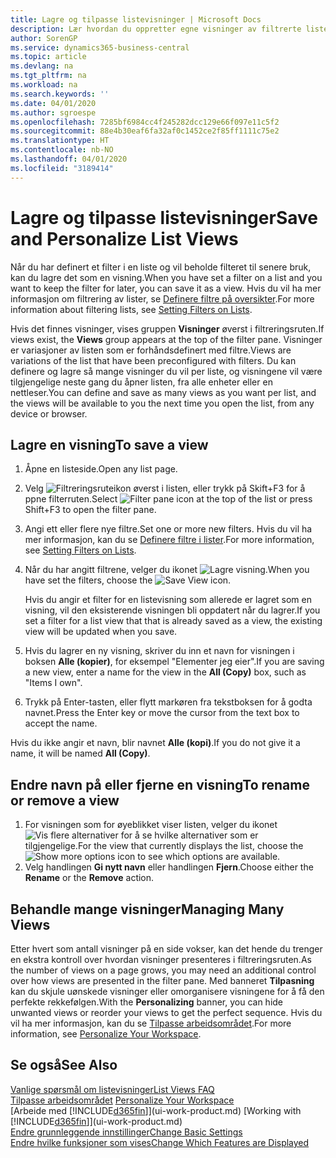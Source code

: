 ```yaml
---
title: Lagre og tilpasse listevisninger | Microsoft Docs
description: Lær hvordan du oppretter egne visninger av filtrerte lister.
author: SorenGP
ms.service: dynamics365-business-central
ms.topic: article
ms.devlang: na
ms.tgt_pltfrm: na
ms.workload: na
ms.search.keywords: ''
ms.date: 04/01/2020
ms.author: sgroespe
ms.openlocfilehash: 7285bf6984cc4f245282dcc129e66f097e11c5f2
ms.sourcegitcommit: 88e4b30eaf6fa32af0c1452ce2f85ff1111c75e2
ms.translationtype: HT
ms.contentlocale: nb-NO
ms.lasthandoff: 04/01/2020
ms.locfileid: "3189414"
---
```

# <a name="save-and-personalize-list-views"></a><span data-ttu-id="300da-103">Lagre og tilpasse listevisninger</span><span class="sxs-lookup"><span data-stu-id="300da-103">Save and Personalize List Views</span></span>
<span data-ttu-id="300da-104">Når du har definert et filter i en liste og vil beholde filteret til senere bruk, kan du lagre det som en visning.</span><span class="sxs-lookup"><span data-stu-id="300da-104">When you have set a filter on a list and you want to keep the filter for later, you can save it as a view.</span></span> <span data-ttu-id="300da-105">Hvis du vil ha mer informasjon om filtrering av lister, se [Definere filtre på oversikter](ui-enter-criteria-filters.md#setting-filters-on-lists).</span><span class="sxs-lookup"><span data-stu-id="300da-105">For more information about filtering lists, see [Setting Filters on Lists](ui-enter-criteria-filters.md#setting-filters-on-lists).</span></span>

<span data-ttu-id="300da-106">Hvis det finnes visninger, vises gruppen **Visninger** øverst i filtreringsruten.</span><span class="sxs-lookup"><span data-stu-id="300da-106">If views exist, the **Views** group appears at the top of the filter pane.</span></span> <span data-ttu-id="300da-107">Visninger er variasjoner av listen som er forhåndsdefinert med filtre.</span><span class="sxs-lookup"><span data-stu-id="300da-107">Views are variations of the list that have been preconfigured with filters.</span></span> <span data-ttu-id="300da-108">Du kan definere og lagre så mange visninger du vil per liste, og visningene vil være tilgjengelige neste gang du åpner listen, fra alle enheter eller en nettleser.</span><span class="sxs-lookup"><span data-stu-id="300da-108">You can define and save as many views as you want per list, and the views will be available to you the next time you open the list, from any device or browser.</span></span>

## <a name="to-save-a-view"></a><span data-ttu-id="300da-109">Lagre en visning</span><span class="sxs-lookup"><span data-stu-id="300da-109">To save a view</span></span>
1. <span data-ttu-id="300da-110">Åpne en listeside.</span><span class="sxs-lookup"><span data-stu-id="300da-110">Open any list page.</span></span>
2. <span data-ttu-id="300da-111">Velg ![Filtreringsruteikon](media/open-filter-pane-icon.png "Filtreringsruteikon") øverst i listen, eller trykk på Skift+F3 for å ppne filterruten.</span><span class="sxs-lookup"><span data-stu-id="300da-111">Select ![Filter pane icon](media/open-filter-pane-icon.png "Filter pane icon") at the top of the list or press Shift+F3 to open the filter pane.</span></span>
3. <span data-ttu-id="300da-112">Angi ett eller flere nye filtre.</span><span class="sxs-lookup"><span data-stu-id="300da-112">Set one or more new filters.</span></span> <span data-ttu-id="300da-113">Hvis du vil ha mer informasjon, kan du se [Definere filtre i lister](ui-enter-criteria-filters.md#setting-filters-on-lists).</span><span class="sxs-lookup"><span data-stu-id="300da-113">For more information, see [Setting Filters on Lists](ui-enter-criteria-filters.md#setting-filters-on-lists).</span></span>
4. <span data-ttu-id="300da-114">Når du har angitt filtrene, velger du ikonet ![Lagre visning](media/save_view_icon.png "Lagre visning").</span><span class="sxs-lookup"><span data-stu-id="300da-114">When you have set the filters, choose the ![Save View](media/save_view_icon.png "Save View") icon.</span></span>

    <span data-ttu-id="300da-115">Hvis du angir et filter for en listevisning som allerede er lagret som en visning, vil den eksisterende visningen bli oppdatert når du lagrer.</span><span class="sxs-lookup"><span data-stu-id="300da-115">If you set a filter for a list view that that is already saved as a view, the existing view will be updated when you save.</span></span>
5. <span data-ttu-id="300da-116">Hvis du lagrer en ny visning, skriver du inn et navn for visningen i boksen **Alle (kopier)**, for eksempel "Elementer jeg eier".</span><span class="sxs-lookup"><span data-stu-id="300da-116">If you are saving a new view, enter a name for the view in the **All (Copy)** box, such as "Items I own".</span></span>
6. <span data-ttu-id="300da-117">Trykk på Enter-tasten, eller flytt markøren fra tekstboksen for å godta navnet.</span><span class="sxs-lookup"><span data-stu-id="300da-117">Press the Enter key or move the cursor from the text box to accept the name.</span></span>

<span data-ttu-id="300da-118">Hvis du ikke angir et navn, blir navnet **Alle (kopi)**.</span><span class="sxs-lookup"><span data-stu-id="300da-118">If you do not give it a name, it will be named **All (Copy)**.</span></span>

## <a name="to-rename-or-remove-a-view"></a><span data-ttu-id="300da-119">Endre navn på eller fjerne en visning</span><span class="sxs-lookup"><span data-stu-id="300da-119">To rename or remove a view</span></span>
1. <span data-ttu-id="300da-120">For visningen som for øyeblikket viser listen, velger du ikonet ![Vis flere alternativer](media/show-more-options-icon.png "Vis flere alternativer") for å se hvilke alternativer som er tilgjengelige.</span><span class="sxs-lookup"><span data-stu-id="300da-120">For the view that currently displays the list, choose the ![Show more options](media/show-more-options-icon.png "Show more options") icon to see which options are available.</span></span>
2. <span data-ttu-id="300da-121">Velg handlingen **Gi nytt navn** eller handlingen **Fjern**.</span><span class="sxs-lookup"><span data-stu-id="300da-121">Choose either the **Rename** or the **Remove** action.</span></span>

## <a name="managing-many-views"></a><span data-ttu-id="300da-122">Behandle mange visninger</span><span class="sxs-lookup"><span data-stu-id="300da-122">Managing Many Views</span></span>
<span data-ttu-id="300da-123">Etter hvert som antall visninger på en side vokser, kan det hende du trenger en ekstra kontroll over hvordan visninger presenteres i filtreringsruten.</span><span class="sxs-lookup"><span data-stu-id="300da-123">As the number of views on a page grows, you may need an additional control over how views are presented in the filter pane.</span></span> <span data-ttu-id="300da-124">Med banneret **Tilpasning** kan du skjule uønskede visninger eller omorganisere visningene for å få den perfekte rekkefølgen.</span><span class="sxs-lookup"><span data-stu-id="300da-124">With the **Personalizing** banner, you can hide unwanted views or reorder your views to get the perfect sequence.</span></span> <span data-ttu-id="300da-125">Hvis du vil ha mer informasjon, kan du se [Tilpasse arbeidsområdet](ui-personalization-user.md).</span><span class="sxs-lookup"><span data-stu-id="300da-125">For more information, see [Personalize Your Workspace](ui-personalization-user.md).</span></span>

## <a name="see-also"></a><span data-ttu-id="300da-126">Se også</span><span class="sxs-lookup"><span data-stu-id="300da-126">See Also</span></span>
[<span data-ttu-id="300da-127">Vanlige spørsmål om listevisninger</span><span class="sxs-lookup"><span data-stu-id="300da-127">List Views FAQ</span></span>](ui-views-faq.md)  
<span data-ttu-id="300da-128">[Tilpasse arbeidsområdet](ui-personalization-user.md)  </span><span class="sxs-lookup"><span data-stu-id="300da-128">[Personalize Your Workspace](ui-personalization-user.md)  </span></span>  
<span data-ttu-id="300da-129">[Arbeide med [!INCLUDE[d365fin](includes/d365fin_md.md)]](ui-work-product.md)  </span><span class="sxs-lookup"><span data-stu-id="300da-129">[Working with [!INCLUDE[d365fin](includes/d365fin_md.md)]](ui-work-product.md)  </span></span>  
[<span data-ttu-id="300da-130">Endre grunnleggende innstillinger</span><span class="sxs-lookup"><span data-stu-id="300da-130">Change Basic Settings</span></span>](ui-change-basic-settings.md)  
[<span data-ttu-id="300da-131">Endre hvilke funksjoner som vises</span><span class="sxs-lookup"><span data-stu-id="300da-131">Change Which Features are Displayed</span></span>](ui-experiences.md)  
